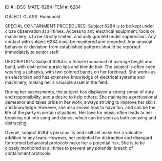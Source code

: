 ID # : DSC-MATE-6284
ITEM #: 6284

OBJECT CLASS: Humanoid

SPECIAL CONTAINMENT PROCEDURES: Subject 6284 is to be kept under close observation at all times. Access to any electrical equipment, tools or machinery is to be strictly limited, and only granted under supervision. Any contact with subject 6284 must be monitored and recorded. Any unusual behavior or deviation from established patterns should be reported immediately to senior staff.

DESCRIPTION: Subject 6284 is a female humanoid of average height and build, with distinctive purple lips and blonde hair. The subject is often seen wearing a ushanka, with two colored bands on her forehead. She works as an electrician and has extensive knowledge of electrical systems and machinery, making her a valuable asset in the field.

During her assessments, the subject has displayed a strong sense of duty and responsibility, and a desire to help others. She maintains a professional demeanor and takes pride in her work, always striving to improve her skills and knowledge. However, she also knows how to have fun, and can be the life of the party in certain situations. Her love for music often leads to her breaking out into song and dance, which can be seen as both amusing and distracting.

Overall, subject 6284's personality and skill set make her a valuable addition to any team. However, her potential for distraction and disregard for normal behavioral protocols make her a potential risk. She is to be closely monitored at all times to prevent any potential breach of containment protocols.